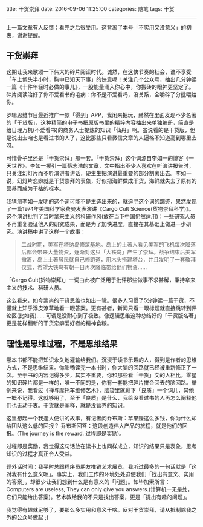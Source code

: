 title: 干货崇拜
date: 2016-09-06 11:25:00
categories: 随笔
tags: 干货

---

上一篇文章有人反馈：看完之后很受用。这背离了本号「不实用又没意义」的初衷，谢谢提醒。

<!-- more -->

## 干货崇拜

这期让我来歌颂一下伟大的碎片阅读时代。诚然，在这快节奏的社会，谁不享受「车上低头半小时，胸中已知天下事」的快意呢！关注几个公众号，抽出几分钟读一篇《十件年轻时必做的事儿》，一股能量涌入你心中，你搬砖的眼神更坚定了。碎片阅读治好了你不爱看书的毛病：你不是不爱看吗，没关系，全嚼碎了分批喂给你。

罗辑思维节目最近推广一款「得到」APP，我闲来把玩，赫然在里面发现不少名著的「干货版」，这种精简的电子书把原版书里的精粹内容抽出来单独编册，简直是给日理万机(不爱看书)的商务人士提炼的知识「仙丹」啊。虽说看的是干货版，但是说出去咱也是看过书的人了，这比那些只看微信文章的人逼格不知道高到哪里去呀。

可惜骨子里还是「干货崇拜」那一套。「干货崇拜」这个词源自李如一的博客《一天世界》。李如一援引一篇蔡志浩的文章，文中指出不少人喜欢在听演讲报告时，只关注幻灯片而不听演讲者讲话，硬生生把演讲最重要的部分割离出去。李如一说，幻灯片恋癖就是干货崇拜的表象，好似把海鲜做成干货，海鲜就失去了原有的营养而成为干枯的标本。

我猜测李如一发明的这个词可能不是生造出来的，就追寻这个词的踪迹，果然发现了一篇1974年美国科学家费曼发表演讲《Cargo Cult Science(货物崇拜科学)》。这个演讲批判了当时拿来主义的科研作风(放在当下中国仍然适用)：一些研究人员不再重复验证他人的研究成果，而是为了加快进度，直接在其基础上做进一步研究。演讲稿中讲了这样一个故事：

> 二战时期，美军在塔纳岛修筑基地。岛上的土著人看见美军的飞机每次降落后都会带来大量物资，逐渐对这只「大铁鸟」产生了崇拜。战争结束后美军撤离，岛上土著居民就自己修跑道，用木头搭建塔台，并且发明了一套敬拜仪式，希望大铁鸟有朝一日再次降临带给他们物资……

「Cargo Cult(货物崇拜)」一词由此被广泛用于批评那些做事不求甚解，秉持拿来主义的技术、科研人员。

这么看来，如今崇尚的干货思维也如出一辙。很多人习惯了5分钟读一篇干货，不懂就上知乎浮皮潦草地看一眼答案。更有甚者，新闻只看一眼标题就直接跳转到评论区(比如我)……可谓是没耐心到了极致。像逻辑思维这种总结好的「干货版名著」更是花样翻新的干货恋癖爱好者的精神食粮。

## 理性是思维过程，不是思维结果

哪本书都不能把知识永久地灌输给我们。沉浸于读书乐趣的人，得到是作者的思维方式，不是思维结果。你酣畅读完一本书时，你大脑的回路就已经被重新修正了一次。至于书的内容记得多少，其实不重要，你和那些看「干货」文的人相比，零星的知识碎片都是一样的，唯一不同的是，你有一套能把碎片拼合回去的脑回路。举例来说，我看过《禅与摩托车维修艺术》，脑袋里就剩下「良质」一个词儿，其他一概不记得。这就够用了，至于「良质」是什么，我给没看过书的人再怎么阐释他们也无动于衷。干货就是阐释，就是没营养的知识。

这里想起一个我逢人便讲的故事，有记者问乔布斯：苹果赚这么多钱，你为什么却给团队这么低的回报？
乔布斯回答：这段创造伟大产品的旅程，就是他们的回报。(The journey is the reward. 过程即是奖励)。

过程即是奖励，我觉得这句话放在读书上也同样成立，知识的结果只是表象，思考知识的过程才真正令人受益。

题外话时间：我平时总跟程序员朋友推销艺术展览，我听过最多的一句话就是「这对我有什么意义呢」。事实上，我们工作的环境处处迫使我们「找出有意义、实用的答案」，却很少让我们想到什么是有意义的「问题」。如毕加索所言：Computers are useless, They can only give you answers.(计算机一无是处，它们只能给出答案)。艺术教给我的不只是找出答案，更是「提出有趣的问题」。

我觉得有趣就足够了，要那么多实用和意义干啥。反对干货崇拜，请从抵制除我之外的公众号做起 ;)



